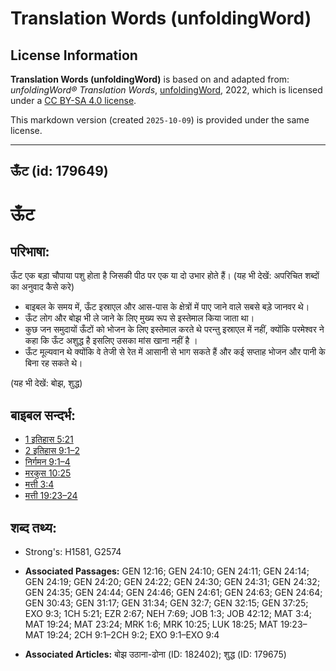 # Translation Words (unfoldingWord)

## License Information

**Translation Words (unfoldingWord)** is based on and adapted from: _unfoldingWord® Translation Words_, [unfoldingWord](https://unfoldingword.org/utw), 2022, which is licensed under a [CC BY-SA 4.0 license](https://creativecommons.org/licenses/by-sa/4.0/legalcode.en).

This markdown version (created `2025-10-09`) is provided under the same license.



--------------------------------

## ऊँट (id: 179649)

ऊँट
===

परिभाषा:
--------

ऊँट एक बड़ा चौपाया पशु होता है जिसकी पीठ पर एक या दो उभार होते हैं। (यह भी देखें: अपरिचित शब्दों का अनुवाद कैसे करे)

* बाइबल के समय में, ऊँट इस्राएल और आस\-पास के क्षेत्रों में पाए जाने वाले सबसे बड़े जानवर थे।
* ऊँट लोग और बोझ भी ले जाने के लिए मुख्य रूप से इस्तेमाल किया जाता था।
* कुछ जन समुदायों ऊँटों को भोजन के लिए इस्तेमाल करते थे परन्तु इस्राएल में नहीं, क्योंकि परमेश्वर ने कहा कि ऊँट अशुद्ध है इसलिए उसका मांस खाना नहीं है ।
* ऊँट मूल्यवान थे क्योंकि वे तेजी से रेत में आसानी से भाग सकते हैं और कई सप्ताह भोजन और पानी के बिना रह सकते थे।

(यह भी देखें: बोझ, शुद्ध)

बाइबल सन्दर्भ:
--------------

* [1 इतिहास 5:21](https://ref.ly/1Chr0:0)
* [2 इतिहास 9:1–2](https://ref.ly/2Chr0:0)
* [निर्गमन 9:1–4](https://ref.ly/Exod9:1-Exod9:4)
* [मरकुस 10:25](https://ref.ly/Mark10:25)
* [मत्ती 3:4](https://ref.ly/Matt3:4)
* [मत्ती 19:23–24](https://ref.ly/Matt19:23-Matt19:24)

शब्द तथ्य:
----------

* Strong's: H1581, G2574

* **Associated Passages:** GEN 12:16; GEN 24:10; GEN 24:11; GEN 24:14; GEN 24:19; GEN 24:20; GEN 24:22; GEN 24:30; GEN 24:31; GEN 24:32; GEN 24:35; GEN 24:44; GEN 24:46; GEN 24:61; GEN 24:63; GEN 24:64; GEN 30:43; GEN 31:17; GEN 31:34; GEN 32:7; GEN 32:15; GEN 37:25; EXO 9:3; 1CH 5:21; EZR 2:67; NEH 7:69; JOB 1:3; JOB 42:12; MAT 3:4; MAT 19:24; MAT 23:24; MRK 1:6; MRK 10:25; LUK 18:25; MAT 19:23–MAT 19:24; 2CH 9:1–2CH 9:2; EXO 9:1–EXO 9:4
* **Associated Articles:** बोझ उठाना-ढोना (ID: 182402); शुद्ध (ID: 179675)

